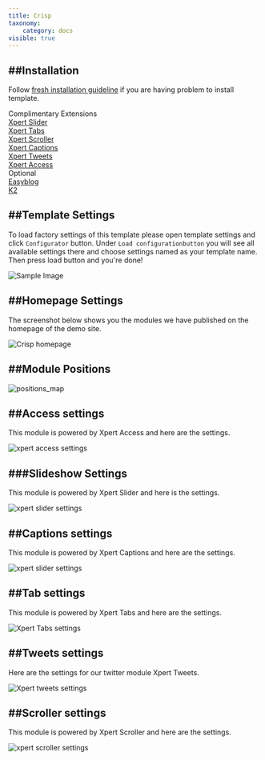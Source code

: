 ```yaml
---
title: Crisp
taxonomy:
    category: docs
visible: true
---
```


##Installation
----------
Follow [fresh installation guideline](http://www.themexpert.com/docs/expose/basics/installation) if you are having problem to install template.


<div class="row">
	<div class="col-md-6">
		<div class="panel panel-primary">
  <!-- Default panel contents -->
  <div class="panel-heading">Complimentary Extensions</div>

  <!-- List group -->
  <div class="list-group">
    <div><a class="list-group-item" href="http://www.themexpert.com/joomla-extensions/xpert-slider">Xpert Slider</a></div>
    <div><a class="list-group-item" href="http://www.themexpert.com/joomla-extensions/xpert-tabss">Xpert Tabs</a></div>
    <div><a class="list-group-item" href="http://www.themexpert.com/joomla-extensions/xpert-scroller">Xpert Scroller</a></div>
    <div><a class="list-group-item" href="http://www.themexpert.com/joomla-extensions/xpert-captions">Xpert Captions</a></div>
    <div><a class="list-group-item" href="http://www.themexpert.com/joomla-extensions/xpert-tweets">Xpert Tweets</a></div>
    <div><a class="list-group-item" href="http://www.themexpert.com/joomla-extensions/xpert-access">Xpert Access</a></div>
  </div>
</div>
	</div>
	<div class="col-md-6">
		<div class="panel panel-default">
  <!-- Default panel contents -->
  <div class="panel-heading">Optional</div>
  <!-- List group -->
  <div class="list-group">
    <div><a  class="list-group-item" href="http://stackideas.com/easyblog.html">Easyblog</a></div>
    <div><a  class="list-group-item" href="http://getk2.org/">K2</a></div>
  </div>
</div>
	</div>
</div>

</div>

##Template Settings
----------
To load factory settings of this template please open template settings and click `Configurator` button. Under `Load configurationbutton` you will see all available settings there and choose settings named as your template name. Then press load button and you're done!

![Sample Image](load-configuration.png)

##Homepage Settings
----------
The screenshot below shows you the modules we have published on the homepage of the demo site.

![Crisp homepage](home.jpg)

##Module Positions
----------
![positions_map](https://s3.amazonaws.com/expose/positions_map.jpg)

##Access settings
----------
This module is powered by Xpert Access and here are the settings.

![xpert access settings](xpertaccess.jpg)


###Slideshow Settings
----------
This module is powered by Xpert Slider and here is the settings.

![xpert slider settings](xpertslider.jpg)


##Captions settings
----------
<p>This module is powered by Xpert Captions and here are the settings.</p>

![xpert slider settings](xpertcaptions.jpg)


##Tab settings
----------
This module is powered by Xpert Tabs and here are the settings.

![Xpert Tabs settings](xperttabs.jpg)


##Tweets settings
----------
Here are the settings for our twitter module Xpert Tweets.

![Xpert tweets settings](xperttweets.jpg)


##Scroller settings
----------
This module is powered by Xpert Scroller and here are the settings.


![xpert scroller settings](xpertscroller.jpg)

